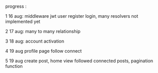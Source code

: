 progress :

1 16 aug:
middleware jwt user register login, many resolvers not implemented yet

2 17 aug:
many to many relationship

3 18 aug:
account activation

4 19 aug
profile page follow connect

5 19 aug
create post, home view followed connected posts, pagination function